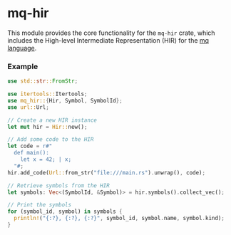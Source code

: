 # mq-hir

This module provides the core functionality for the `mq-hir` crate, which includes the High-level Intermediate Representation (HIR) for the [mq language](https://github.com/harehare/mq).

### Example

```rust
use std::str::FromStr;

use itertools::Itertools;
use mq_hir::{Hir, Symbol, SymbolId};
use url::Url;

// Create a new HIR instance
let mut hir = Hir::new();

// Add some code to the HIR
let code = r#"
  def main():
    let x = 42; | x;
  "#;
hir.add_code(Url::from_str("file:///main.rs").unwrap(), code);

// Retrieve symbols from the HIR
let symbols: Vec<(SymbolId, &Symbol)> = hir.symbols().collect_vec();

// Print the symbols
for (symbol_id, symbol) in symbols {
  println!("{:?}, {:?}, {:?}", symbol_id, symbol.name, symbol.kind);
}
```
